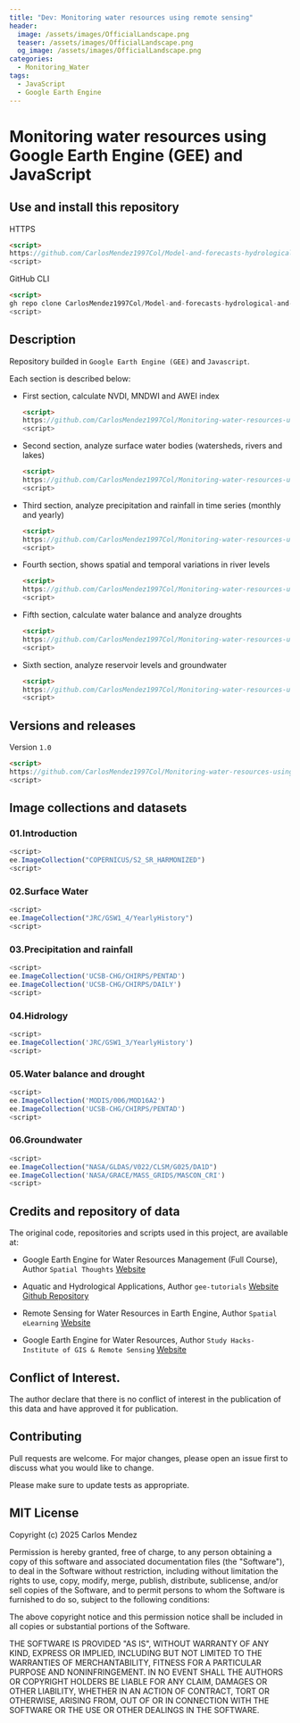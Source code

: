 ```yaml
---
title: "Dev: Monitoring water resources using remote sensing"
header:
  image: /assets/images/OfficialLandscape.png
  teaser: /assets/images/OfficialLandscape.png
  og_image: /assets/images/OfficialLandscape.png
categories:
  - Monitoring_Water
tags:
  - JavaScript
  - Google Earth Engine
---
```


# Monitoring water resources using Google Earth Engine (GEE) and JavaScript

## Use and install this repository

HTTPS
```html
<script>
https://github.com/CarlosMendez1997Col/Model-and-forecasts-hydrological-and-energetic-resources-using-ArcGIS-API-for-Python-and-R.git
<script>
```

GitHub CLI
```html
<script>
gh repo clone CarlosMendez1997Col/Model-and-forecasts-hydrological-and-energetic-resources-using-ArcGIS-API-for-Python-and-R
<script>
```

## Description

Repository builded in `Google Earth Engine (GEE)` and `Javascript`.

Each section is described below:

- First section, calculate NVDI, MNDWI and AWEI index
  ```html
  <script>
  https://github.com/CarlosMendez1997Col/Monitoring-water-resources-using-Google-Earth-Engine-and-Javascript/tree/main/01.%20Nvdi%2C%20Mndwi%20and%20Awei
  <script>
  ```
- Second section, analyze surface water bodies (watersheds, rivers and lakes)
  ```html
  <script>
  https://github.com/CarlosMendez1997Col/Monitoring-water-resources-using-Google-Earth-Engine-and-Javascript/tree/main/02.%20Surface%20Water
  <script>
  ```
- Third section, analyze precipitation and rainfall in time series (monthly and yearly)
  ```html
  <script>
  https://github.com/CarlosMendez1997Col/Monitoring-water-resources-using-Google-Earth-Engine-and-Javascript/tree/main/03.%20Precipitation%20and%20rainfall
  <script>
  ```
- Fourth section, shows spatial and temporal variations in river levels
  ```html
  <script>
  https://github.com/CarlosMendez1997Col/Monitoring-water-resources-using-Google-Earth-Engine-and-Javascript/tree/main/04.%20Hidrology
  <script>
  ```
- Fifth section, calculate water balance and analyze droughts
  ```html
  <script>
  https://github.com/CarlosMendez1997Col/Monitoring-water-resources-using-Google-Earth-Engine-and-Javascript/tree/main/05.%20Water%20balance%20and%20drought
  <script>
  ```
- Sixth section, analyze reservoir levels and groundwater 
  ```html
  <script>
  https://github.com/CarlosMendez1997Col/Monitoring-water-resources-using-Google-Earth-Engine-and-Javascript/tree/main/06.%20Groundwater
  <script>
  ```
## Versions and releases

Version `1.0`

```html
<script>
https://github.com/CarlosMendez1997Col/Monitoring-water-resources-using-Google-Earth-Engine-and-Javascript/commits/Version1.0
<script>
```
  
## Image collections and datasets

### 01.Introduction
```Javascript
<script>
ee.ImageCollection("COPERNICUS/S2_SR_HARMONIZED")
<script>
```
### 02.Surface Water
```Javascript
<script>
ee.ImageCollection("JRC/GSW1_4/YearlyHistory")
<script>
```
### 03.Precipitation and rainfall
```Javascript
<script>
ee.ImageCollection('UCSB-CHG/CHIRPS/PENTAD')
ee.ImageCollection('UCSB-CHG/CHIRPS/DAILY')
<script>
```
### 04.Hidrology
```Javascript
<script>
ee.ImageCollection('JRC/GSW1_3/YearlyHistory')
<script>
```
### 05.Water balance and drought
```Javascript
<script>
ee.ImageCollection('MODIS/006/MOD16A2')
ee.ImageCollection('UCSB-CHG/CHIRPS/PENTAD')
<script>
```
### 06.Groundwater
```Javascript
<script>
ee.ImageCollection("NASA/GLDAS/V022/CLSM/G025/DA1D")
ee.ImageCollection('NASA/GRACE/MASS_GRIDS/MASCON_CRI')
<script>
```

## Credits and repository of data

The original code, repositories and scripts used in this project, are available at:

- Google Earth Engine for Water Resources Management (Full Course), Author `Spatial Thoughts`
[Website](https://courses.spatialthoughts.com/gee-water-resources-management.html)

- Aquatic and Hydrological Applications, Author `gee-tutorials` [Website](https://google-earth-engine.com/Aquatic-and-Hydrological-Applications/Water-Balance-and-Drought/) [Github Repository](https://github.com/krishnakafle/gee-tutorials.git)

- Remote Sensing for Water Resources in Earth Engine, Author `Spatial eLearning` [Website](https://courses.spatialelearning.com/p/remote-sensing-for-water-resources-in-google-earth-engine)

- Google Earth Engine for Water Resources, Author `Study Hacks-Institute of GIS & Remote Sensing` [Website](https://www.youtube.com/@gisrsinstitute)

## Conflict of Interest.

The author declare that there is no conflict of interest in the publication of this data and have approved it for publication.

## Contributing

Pull requests are welcome. For major changes, please open an issue first to discuss what you would like to change.

Please make sure to update tests as appropriate. 

## MIT License

Copyright (c) 2025 Carlos Mendez

Permission is hereby granted, free of charge, to any person obtaining a copy of this software and associated documentation files (the "Software"), to deal in the Software without restriction, including without limitation the rights to use, copy, modify, merge, publish, distribute, sublicense, and/or sell copies of the Software, and to permit persons to whom the Software is furnished to do so, subject to the following conditions:

The above copyright notice and this permission notice shall be included in all copies or substantial portions of the Software.

THE SOFTWARE IS PROVIDED "AS IS", WITHOUT WARRANTY OF ANY KIND, EXPRESS OR IMPLIED, INCLUDING BUT NOT LIMITED TO THE WARRANTIES OF MERCHANTABILITY, FITNESS FOR A PARTICULAR PURPOSE AND NONINFRINGEMENT. IN NO EVENT SHALL THE AUTHORS OR COPYRIGHT HOLDERS BE LIABLE FOR ANY CLAIM, DAMAGES OR OTHER LIABILITY, WHETHER IN AN ACTION OF CONTRACT, TORT OR OTHERWISE, ARISING FROM, OUT OF OR IN CONNECTION WITH THE SOFTWARE OR THE USE OR OTHER DEALINGS IN THE SOFTWARE.
